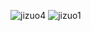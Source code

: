 

![jizuo4](https://5docs.oss-cn-shanghai.aliyuncs.com/res/5D网/5D基站/jizuo4.png)
![jizuo1](https://5docs.oss-cn-shanghai.aliyuncs.com/res/5D建筑/活楼选型图4.4版.jpg)
